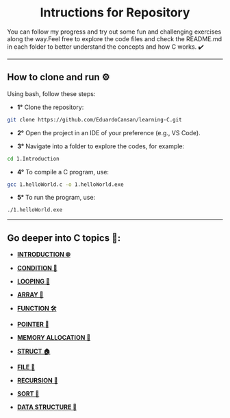# <center>Intructions for Repository<center>

You can follow my progress and try out some fun and challenging exercises along the way.Feel free to explore the code files and check the README.md in each folder to better understand the concepts and how C works. ✔️

---

## How to clone and run ⚙️

Using bash, follow these steps:<br>

- **1°** Clone the repository:

```bash
git clone https://github.com/EduardoCansan/learning-C.git
```

- **2°** Open the project in an IDE of your preference (e.g., VS Code).

- **3°** Navigate into a folder to explore the codes, for example:

```bash
cd 1.Introduction
```

- **4°** To compile a C program, use:

```bash
gcc 1.helloWorld.c -o 1.helloWorld.exe
```

- **5°** To run the program, use:

```bash
./1.helloWorld.exe
```

---

## Go deeper into C topics 💫:


- <b>[INTRODUCTION 🌐](1.Introduction/README.md)

- [CONDITION 🔀](2.Condition/README.md)

- [LOOPING 🔄](3.Looping/README.md)

- [ARRAY 🔢](4.Arrays/README.md)

- [FUNCTION 🛠️](5.Funciton/README.md)

- [POINTER 📌](6.Pointer/README.md)

- [MEMORY ALLOCATION 💾](7.MemoryAllocation/README.md)

- [STRUCT 🏠](8.Struct/README.md)

- [FILE 📑](9.File/README.md)

- [RECURSION 👥](10.Recursion/README.md)

- [SORT 🧩](11.Sort/README.md)

- [DATA STRUCTURE 🌱](12.DataStructure/README.md)

 </b>